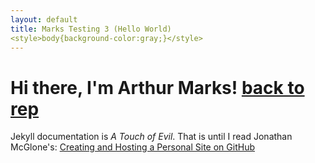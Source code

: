 ```yaml
---
layout: default
title: Marks Testing 3 (Hello World)
<style>body{background-color:gray;}</style>
---
```


# Hi there, I'm Arthur Marks! <a href="https://github.com/aamarks/aamarks.github.io" class="btn">back to rep</a>

Jekyll documentation is *A Touch of Evil*. That is until I read Jonathan 
McGlone's: [Creating and Hosting a Personal Site on GitHub](http://jmcglone.com/guides/github-pages/)
